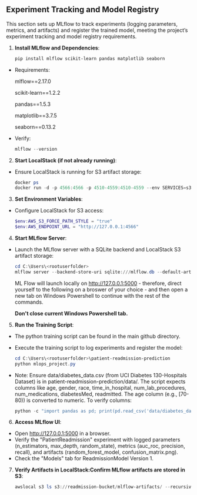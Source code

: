## Experiment Tracking and Model Registry

This section sets up MLflow to track experiments (logging parameters, metrics, and artifacts) and register the trained model, meeting the project’s experiment tracking and model registry requirements.

1. **Install MLflow and Dependencies**:
   ```powershell
   pip install mlflow scikit-learn pandas matplotlib seaborn
   ```
- Requirements:
  
  mlflow==2.17.0
  
  scikit-learn==1.2.2
  
  pandas==1.5.3
  
  matplotlib==3.7.5
  
  seaborn==0.13.2

- Verify:
  ```powershell
  mlflow --version
  ```

2. **Start LocalStack (if not already running)**:

- Ensure LocalStack is running for S3 artifact storage:
   ```powershell
   docker ps
   docker run -d -p 4566:4566 -p 4510-4559:4510-4559 --env SERVICES=s3,sns --env HOSTNAME_EXTERNAL=localhost --env S3_PATH_STYLE=1 localstack/localstack
   ```

3. **Set Environment Variables**:

- Configure LocalStack for S3 access:
   ```powershell
   $env:AWS_S3_FORCE_PATH_STYLE = "true"
   $env:AWS_ENDPOINT_URL = "http://127.0.0.1:4566"
   ```


4. **Start MLflow Server**:

- Launch the MLflow server with a SQLite backend and LocalStack S3 artifact storage:
   ```powershell
   cd C:\Users\<rootuserfolder>
   mlflow server --backend-store-uri sqlite:///mlflow.db --default-artifact-root s3://readmission-bucket/mlflow-artifacts --host 127.0.0.1 --port 5000
   ```
  ML Flow will launch locally on http://127.0.0.1:5000 - therefore, direct yourself to the following on a broswer of your choice - and then open a new tab on Windows Powershell to continue with the rest of the commands.

  **Don't close current Windows Powershell tab.**

5. **Run the Training Script**:

- The python training script can be found in the main github directory.
- Execute the training script to log experiments and register the model:
   ```powershell
   cd C:\Users\<rootuserfolder>\patient-readmission-prediction
   python mlops_project.py
   ```

- Note: Ensure data/diabetes_data.csv (from UCI Diabetes 130-Hospitals Dataset) is in patient-readmission-prediction/data/. The script expects columns like age, gender, race, time_in_hospital, num_lab_procedures, num_medications, diabetesMed, readmitted. The age column (e.g., [70-80)) is converted to numeric. To verify columns:
  ```powershell
  python -c "import pandas as pd; print(pd.read_csv('data/diabetes_data.csv').columns)"
  ```

6. **Access MLflow UI**:
   
- Open http://127.0.0.1:5000 in a browser.
- Verify the "PatientReadmission" experiment with logged parameters (n_estimators, max_depth, random_state), metrics (auc_roc, precision, recall), and artifacts (random_forest_model, confusion_matrix.png).
- Check the "Models" tab for ReadmissionModel Version 1.

7. **Verify Artifacts in LocalStack:Confirm MLflow artifacts are stored in S3**:
   ```powershell
   awslocal s3 ls s3://readmission-bucket/mlflow-artifacts/ --recursive
   ```
